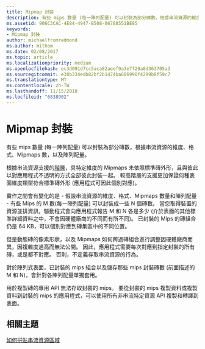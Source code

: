 ```yaml
---
title: Mipmap 封裝
description: 有些 mips 數量 (每一陣列配量) 可以封裝為部分磚數，根據串流資源的維度、格式、Mipmaps 數，以及陣列配量。
ms.assetid: 906C3CAC-4E84-4947-B508-06788551BE85
keywords:
- Mipmap 封裝
author: michaelfromredmond
ms.author: mithom
ms.date: 02/08/2017
ms.topic: article
ms.localizationpriority: medium
ms.openlocfilehash: ec3d091d7cc5aca82aeef9a3e7f29a8d363705a3
ms.sourcegitcommit: e38b334edb82bf2b1474ba686990f4299b8f59c7
ms.translationtype: MT
ms.contentlocale: zh-TW
ms.lasthandoff: 11/15/2018
ms.locfileid: "6838902"
---
```

# <a name="mipmap-packing"></a>Mipmap 封裝


有些 mips 數量 (每一陣列配量) 可以封裝為部分磚數，根據串流資源的維度、格式、Mipmaps 數，以及陣列配量。

根據串流資源支援的[階層](streaming-resources-features-tiers.md)，具特定維度的 Mipmaps 未依照標準磚外形，且與彼此以對應用程式不透明的方式全部彼此封裝一起。 較高階層的支援更加保證何種表面維度類型符合標準磚外形 (應用程式可因此個別對應)。

實作之間會有變化的是 - 假設串流資源的維度、格式、Mipmaps 數量和陣列配量 - 有些 Mips 的 M 數(每一陣列配量) 可以封裝成一些 N 個磚數。 當您取得裝置的資源並排資訊，驅動程式會向應用程式報告 M 和 N 各是多少 (介於表面的其他標準詳細資料之中，不會因硬體廠商的不同而有所不同)。 已封裝的 Mips 的磚組合仍是 64 KB，可以個別對應到磚集區中的不同位置。

但是動態磚的像素形狀，以及 Mipmaps 如何跨過磚組合進行調整因硬體廠商而異，因複雜度過高而無法公開。 因此，應用程式需要每次對應到指定封裝的所有磚，或是都不對應。 否則，不定義存取串流資源的行為。

對於陣列式表面，已封裝的 mips 組合以及儲存那些 mips 封裝磚數 (前面描述的 M 和 N)，會針對各陣列配量單獨套用。

用於複製磚的專用 API 無法存取封裝的 mips。 要從封裝的 mips 複製資料或複製資料到封裝的 mips 的應用程式，可以使用所有非串流特定資源 API 複製和轉譯到表面。

## <a name="span-idrelated-topicsspanrelated-topics"></a><span id="related-topics"></span>相關主題


[如何拼貼串流資源區域](how-a-streaming-resource-s-area-is-tiled.md)

 

 




